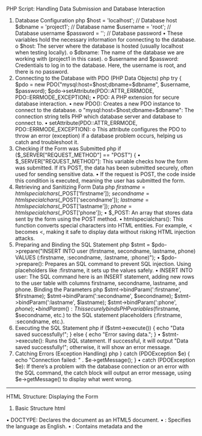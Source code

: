 PHP Script: Handling Data Submission and Database Interaction
1. Database Configuration
php
$host = 'localhost'; // Database host
$dbname = 'project1'; // Database name
$username = 'root'; // Database username
$password = ''; // Database password
•	These variables hold the necessary information for connecting to the database.
o	$host: The server where the database is hosted (usually localhost when testing locally).
o	$dbname: The name of the database we are working with (project1 in this case).
o	$username and $password: Credentials to log in to the database. Here, the username is root, and there is no password.
2. Connecting to the Database with PDO (PHP Data Objects)
php
try {
    $pdo = new PDO("mysql:host=$host;dbname=$dbname", $username, $password);
    $pdo->setAttribute(PDO::ATTR_ERRMODE, PDO::ERRMODE_EXCEPTION);
•	PDO: A PHP extension for secure database interaction.
•	new PDO(): Creates a new PDO instance to connect to the database.
o	"mysql:host=$host;dbname=$dbname": The connection string tells PHP which database server and database to connect to.
•	setAttribute(PDO::ATTR_ERRMODE, PDO::ERRMODE_EXCEPTION):
o	This attribute configures the PDO to throw an error (exception) if a database problem occurs, helping us catch and troubleshoot it.
3. Checking if the Form was Submitted
php
if ($_SERVER["REQUEST_METHOD"] == "POST") {
•	$_SERVER["REQUEST_METHOD"]: This variable checks how the form was submitted. If it’s POST, the data has been submitted securely, often used for sending sensitive data.
•	If the request is POST, the code inside this condition is executed, meaning the user has submitted the form.
4. Retrieving and Sanitizing Form Data
php
$firstname = htmlspecialchars($_POST['firstname']);
$secondname = htmlspecialchars($_POST['secondname']);
$lastname = htmlspecialchars($_POST['lastname']);
$phone = htmlspecialchars($_POST['phone']);
•	$_POST: An array that stores data sent by the form using the POST method.
•	htmlspecialchars(): This function converts special characters into HTML entities. For example, < becomes &lt;, making it safe to display data without risking HTML injection attacks.
5. Preparing and Binding the SQL Statement
php
$stmt = $pdo->prepare("INSERT INTO user (firstname, secondname, lastname, phone) VALUES (:firstname, :secondname, :lastname, :phone)");
•	$pdo->prepare(): Prepares an SQL command to prevent SQL injection. Using placeholders like :firstname, it sets up the values safely.
•	INSERT INTO user: The SQL command here is an INSERT statement, adding new rows to the user table with columns firstname, secondname, lastname, and phone.
Binding the Parameters
php
$stmt->bindParam(':firstname', $firstname);
$stmt->bindParam(':secondname', $secondname);
$stmt->bindParam(':lastname', $lastname);
$stmt->bindParam(':phone', $phone);
•	bindParam(): This securely binds PHP variables ($firstname, $secondname, etc.) to the SQL statement placeholders (:firstname, :secondname, etc.).
6. Executing the SQL Statement
php
if ($stmt->execute()) {
    echo "Data saved successfully!";
} else {
    echo "Error saving data.";
}
•	$stmt->execute(): Runs the SQL statement. If successful, it will output "Data saved successfully!"; otherwise, it will show an error message.
7. Catching Errors (Exception Handling)
php
} catch (PDOException $e) {
    echo "Connection failed: " . $e->getMessage();
}
•	catch (PDOException $e): If there’s a problem with the database connection or an error with the SQL command, the catch block will output an error message, using $e->getMessage() to display what went wrong.
________________________________________
HTML Structure: Displaying the Form
1. Basic Structure
html
<!DOCTYPE html>
<html lang="en">
<head>
    <meta charset="UTF-8">
    <meta name="viewport" content="width=device-width, initial-scale=1.0">
    <title>Welcome to Project1</title>
    <style> /* CSS styling goes here */ </style>
</head>
<body>
    <!-- Content here -->
</body>
</html>
•	DOCTYPE: Declares the document as an HTML5 document.
•	<html lang="en">: Specifies the language as English.
•	<head>: Contains metadata and the <style> block for CSS styling.
•	<body>: Main container for all visible content on the page.
2. Form Structure
html
<div class="container">
    <h1>Submit Your Details</h1>
    <form action="" method="post">
        <!-- Form fields and submit button go here -->
    </form>
</div>
•	<div class="container">: Wrapper for the form content, helping with layout and styling.
•	<form action="" method="post">: The action is empty, meaning it submits to the same page. method="post" sends data securely.
•	<h1>: Heading for the form.
3. Input Fields
html
<label for="firstname">First Name:</label>
<input type="text" id="firstname" name="firstname" required>
•	<label>: Labels make the form accessible, describing each input field.
•	<input type="text">: Creates a text input for the user’s first name.
•	required: Ensures that the field must be filled before the form can be submitted.
________________________________________
CSS Styling: Enhancing the Form’s Appearance
1. Global Reset
css
* {
    margin: 0;
    padding: 0;
    box-sizing: border-box;
}
•	Removes default margin and padding, and sets box-sizing to include padding and border in the element’s total width and height.
2. Styling the Body
css
body {
    display: flex;
    justify-content: center;
    align-items: center;
    height: 100vh;
    font-family: Arial, sans-serif;
    background-color: #f3f4f6;
    color: #333;
}
•	display: flex: Allows for centering content in both directions.
•	height: 100vh: Takes the full height of the viewport for centering.
•	font-family and color: Sets the font style and text color.
3. Container Styling
css
.container {
    max-width: 400px;
    padding: 2rem;
    background-color: #fff;
    box-shadow: 0px 4px 8px rgba(0, 0, 0, 0.1);
    border-radius: 8px;
}
•	max-width and padding: Centers and limits the width, adding padding inside.
•	box-shadow: Adds a shadow effect for depth.
•	border-radius: Rounds corners for a softer look.
4. Form Styling
css
form {
    display: flex;
    flex-direction: column;
}
label {
    font-size: 14px;
    margin-bottom: 0.5rem;
    color: #666;
}
input[type="text"], input[type="tel"] {
    padding: 0.75rem;
    margin-bottom: 1.5rem;
    font-size: 16px;
    border: 1px solid #ccc;
    border-radius: 4px;
    transition: border 0.3s ease;
}
input[type="text"]:focus, input[type="tel"]:focus {
    border-color: #4a90e2;
    outline: none;
}
•	flex-direction: column: Stacks form elements vertically.
•	input styles adjust padding, border, and focus effect to enhance usability and interactivity.
5. Button Styling
css
button {
    padding: 0.75rem;
    font-size: 16px;
    font-weight: bold;
    color: #fff;
    background-color: #4a90e2;
    border: none;
    border-radius: 4px;
    cursor: pointer;
    transition: background-color 0.3s ease;
}
button:hover {
    background-color: #357ab8;
}
•	background-color and color: Sets the button’s color scheme.
•	hover effect: Changes the background color on hover, adding interactivity.

